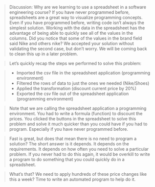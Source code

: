 > Discussion: Why are we learning to use a spreadsheet in a software engineering course? If you have never programmed before, spreadsheets are a great way to visualize programming concepts. Even if you have programmed before, writing code isn’t always the simplest solution. Working with the data in the spreadsheet has the advantage of being able to quickly see all of the values in the columns. Did you notice that some of the values in the brand field said Nike and others nike? We accepted your solution without validating the second case, but don’t worry. We will be coming back to clean this up in a later problem.

> Let’s quickly recap the steps we performed to solve this problem:

> - Imported the csv file in the spreadsheet application (programming environment)
> - Filtered the rows of data to just the ones we needed (Nike/Shoes)
> - Applied the transformation (discount current price by 20%)
> - Exported the csv file out of the spreadsheet application (programming environment)

> Note that we are calling the spreadsheet application a programming environment. You had to write a formula (function) to discount the prices. You clicked the buttons in the spreadsheet to solve this problem and solve it much quicker than you could have if you had to program. Especially if you have never programmed before.

> Fast is great, but does that mean there is no need to program a solution? The short answer is it depends. It depends on the requirements. It depends on how often you need to solve a particular problem. If you never had to do this again, it would be overkill to write a program to do something that you could quickly do in a spreadsheet.

> What’s that? We need to apply hundreds of these price changes like this a week? Time to write an automated program to help do it.
